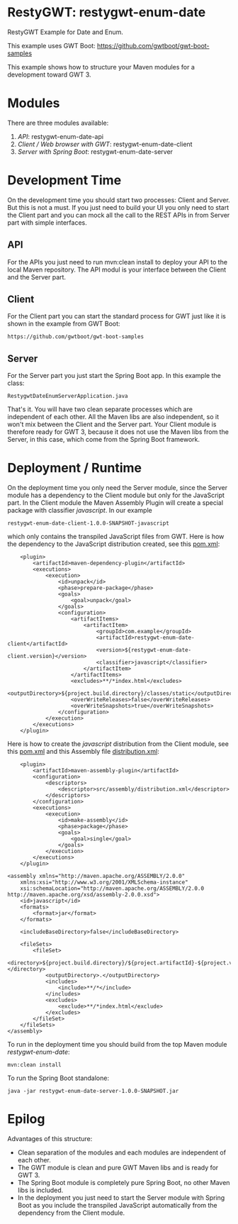 # RestyGWT: restygwt-enum-date
RestyGWT Example for Date and Enum.

This example uses GWT Boot: https://github.com/gwtboot/gwt-boot-samples

This example shows how to structure your Maven modules for a development toward GWT 3.

# Modules

There are three modules available:
1. _API_: restygwt-enum-date-api
2. _Client / Web browser with GWT_: restygwt-enum-date-client
3. _Server with Spring Boot_: restygwt-enum-date-server

# Development Time

On the development time you should start two processes: Client and Server. But this is
not a must. If you just need to build your UI you only need to start the Client part
and you can mock all the call to the REST APIs in from Server part with simple interfaces.

## API
For the APIs you just need to run mvn:clean install to deploy your API to the local
Maven repository. The API modul is your interface between the Client and the Server part.

## Client
For the Client part you can start the standard process for GWT just like it is shown in the example from GWT Boot: 

```
https://github.com/gwtboot/gwt-boot-samples
```

## Server
For the Server part you just start the Spring Boot app. In this example the class: 

```
RestygwtDateEnumServerApplication.java
```

That's it. You will have two clean separate processes which are independent of each other. All the 
Maven libs are also independent, so it won't mix between the Client and the Server part. 
Your Client module is therefore ready for GWT 3, because it does not use the Maven libs from the Server, 
in this case, which come from the Spring Boot framework.

# Deployment / Runtime

On the deployment time you only need the Server module, since the Server module has a dependency
to the Client module but only for the JavaScript part. In the Client module the Maven Assembly Plugin will
create a special package with classifier _javascript_. In our example 

```
restygwt-enum-date-client-1.0.0-SNAPSHOT-javascript 
```

which only contains the transpiled JavaScript files from GWT. Here is how the dependency to the JavaScript
distribution created, see this [pom.xml](https://github.com/lofidewanto/restygwt-enum-date/blob/master/restygwt-enum-date-server/pom.xml):

```
	<plugin>
		<artifactId>maven-dependency-plugin</artifactId>
		<executions>
			<execution>
				<id>unpack</id>
				<phase>prepare-package</phase>
				<goals>
					<goal>unpack</goal>
				</goals>
				<configuration>
					<artifactItems>
						<artifactItem>
							<groupId>com.example</groupId>
							<artifactId>restygwt-enum-date-client</artifactId>
							<version>${restygwt-enum-date-client.version}</version>
							<classifier>javascript</classifier>
						</artifactItem>
					</artifactItems>
					<excludes>**/*index.html</excludes>
					<outputDirectory>${project.build.directory}/classes/static</outputDirectory>
					<overWriteReleases>false</overWriteReleases>
					<overWriteSnapshots>true</overWriteSnapshots>
				</configuration>
			</execution>
		</executions>
	</plugin>
```
Here is how to create the _javascript_ distribution from the Client module, see this [pom.xml](https://github.com/lofidewanto/restygwt-enum-date/blob/master/restygwt-enum-date-client/pom.xml) and this Assembly file [distribution.xml](https://github.com/lofidewanto/restygwt-enum-date/blob/master/restygwt-enum-date-client/src/assembly/distribution.xml):

```
	<plugin>
		<artifactId>maven-assembly-plugin</artifactId>
		<configuration>
			<descriptors>
				<descriptor>src/assembly/distribution.xml</descriptor>
			</descriptors>
		</configuration>
		<executions>
			<execution>
				<id>make-assembly</id>
				<phase>package</phase>
				<goals>
					<goal>single</goal>
				</goals>
			</execution>
		</executions>
	</plugin>
```

```
<assembly xmlns="http://maven.apache.org/ASSEMBLY/2.0.0"
	xmlns:xsi="http://www.w3.org/2001/XMLSchema-instance"
	xsi:schemaLocation="http://maven.apache.org/ASSEMBLY/2.0.0 http://maven.apache.org/xsd/assembly-2.0.0.xsd">
	<id>javascript</id>
	<formats>
		<format>jar</format>
	</formats>
	
	<includeBaseDirectory>false</includeBaseDirectory>

	<fileSets>
		<fileSet>
			<directory>${project.build.directory}/${project.artifactId}-${project.version}</directory>
			<outputDirectory>.</outputDirectory>
			<includes>
				<include>**/*</include>
			</includes>
			<excludes>
				<exclude>**/*index.html</exclude>
			</excludes>
		</fileSet>
	</fileSets>
</assembly>
```

To run in the deployment time you should build from the top Maven module _restygwt-enum-date_:

```
mvn:clean install
```

To run the Spring Boot standalone:

```
java -jar restygwt-enum-date-server-1.0.0-SNAPSHOT.jar
```

# Epilog

Advantages of this structure:
- Clean separation of the modules and each modules are independent of each other.
- The GWT module is clean and pure GWT Maven libs and is ready for GWT 3.
- The Spring Boot module is completely pure Spring Boot, no other Maven libs is included.
- In the deployment you just need to start the Server module with Spring Boot as you include the transpiled JavaScript automatically from the dependency from the Client module.


